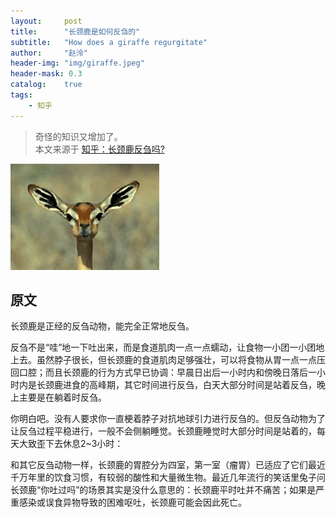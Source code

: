 ```yaml
---
layout:     post
title:      "长颈鹿是如何反刍的"
subtitle:   "How does a giraffe regurgitate"
author:     "赵泠"
header-img: "img/giraffe.jpeg"
header-mask: 0.3
catalog:    true
tags:
    - 知乎
---
```



> 奇怪的知识又增加了。   
> 本文来源于 [知乎：长颈鹿反刍吗?](https://www.zhihu.com/question/413731008/answer/1403644360) 

![](/img/deer.gif)

## 原文

长颈鹿是正经的反刍动物，能完全正常地反刍。

反刍不是“哇”地一下吐出来，而是食道肌肉一点一点蠕动，让食物一小团一小团地上去。虽然脖子很长，但长颈鹿的食道肌肉足够强壮，可以将食物从胃一点一点压回口腔；而且长颈鹿的行为方式早已协调：早晨日出后一小时内和傍晚日落后一小时内是长颈鹿进食的高峰期，其它时间进行反刍，白天大部分时间是站着反刍，晚上主要是在躺着时反刍。

你明白吧。没有人要求你一直梗着脖子对抗地球引力进行反刍的。但反刍动物为了让反刍过程平稳进行，一般不会侧躺睡觉。长颈鹿睡觉时大部分时间是站着的，每天大致歪下去休息2~3小时：

和其它反刍动物一样，长颈鹿的胃腔分为四室，第一室（瘤胃）已适应了它们最近千万年里的饮食习惯，有较弱的酸性和大量微生物。最近几年流行的笑话里兔子问长颈鹿“你吐过吗”的场景其实是没什么意思的：长颈鹿平时吐并不痛苦；如果是严重感染或误食异物导致的困难呕吐，长颈鹿可能会因此死亡。

